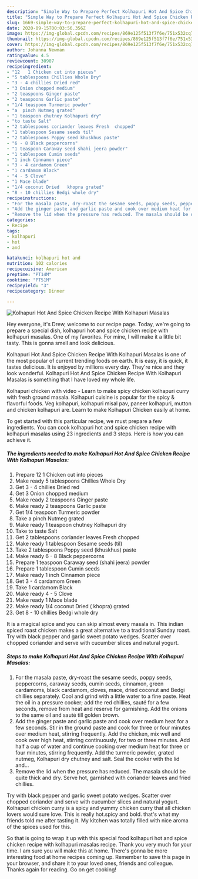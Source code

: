 ```yaml
---
description: "Simple Way to Prepare Perfect Kolhapuri Hot And Spice Chicken Recipe With Kolhapuri Masalas"
title: "Simple Way to Prepare Perfect Kolhapuri Hot And Spice Chicken Recipe With Kolhapuri Masalas"
slug: 1669-simple-way-to-prepare-perfect-kolhapuri-hot-and-spice-chicken-recipe-with-kolhapuri-masalas
date: 2020-09-15T00:03:56.356Z
image: https://img-global.cpcdn.com/recipes/869e125f513f7f6e/751x532cq70/kolhapuri-hot-and-spice-chicken-recipe-with-kolhapuri-masalas-recipe-main-photo.jpg
thumbnail: https://img-global.cpcdn.com/recipes/869e125f513f7f6e/751x532cq70/kolhapuri-hot-and-spice-chicken-recipe-with-kolhapuri-masalas-recipe-main-photo.jpg
cover: https://img-global.cpcdn.com/recipes/869e125f513f7f6e/751x532cq70/kolhapuri-hot-and-spice-chicken-recipe-with-kolhapuri-masalas-recipe-main-photo.jpg
author: Johanna Newman
ratingvalue: 4.5
reviewcount: 30907
recipeingredient:
- "12   1 Chicken cut into pieces"
- "5 tablespoons Chillies Whole Dry"
- "3 - 4 chillies Dried red"
- "3 Onion chopped medium"
- "2 teaspoons Ginger paste"
- "2 teaspoons Garlic paste"
- "1/4 teaspoon Turmeric powder"
- "a  pinch Nutmeg grated"
- "1 teaspoon chutney Kolhapuri dry"
- "to taste Salt"
- "2 tablespoons coriander leaves Fresh  chopped"
- "1 tablespoon Sesame seeds til"
- "2 tablespoons Poppy seed khuskhus paste"
- "6 - 8 Black peppercorns"
- "1 teaspoon Caraway seed shahi jeera powder"
- "1 tablespoon Cumin seeds"
- "1 inch Cinnamon piece"
- "3 - 4 cardamom Green"
- "1 cardamom Black"
- "4 - 5 Clove"
- "1 Mace blade"
- "1/4 coconut Dried   khopra grated"
- "8 - 10 chillies Bedgi whole dry"
recipeinstructions:
- "For the masala paste, dry-roast the sesame seeds, poppy seeds, peppercorns, caraway seeds, cumin seeds, cinnamon, green cardamoms, black cardamom, cloves, mace, dried coconut and Bedgi chillies separately. Cool and grind with a little water to a fine paste. Heat the oil in a pressure cooker; add the red chillies, sauté for a few seconds, remove from heat and reserve for garnishing. Add the onions to the same oil and sauté till golden brown."
- "Add the ginger paste and garlic paste and cook over medium heat for a few seconds. Stir in the ground paste and cook for three or four minutes over medium heat, stirring frequently. Add the chicken, mix well and cook over high heat, stirring continuously, for two or three minutes. Add half a cup of water and continue cooking over medium heat for three or four minutes, stirring frequently. Add the turmeric powder, grated nutmeg, Kolhapuri dry chutney and salt. Seal the cooker with the lid and..."
- "Remove the lid when the pressure has reduced. The masala should be quite thick and dry. Serve hot, garnished with coriander leaves and fried chillies."
categories:
- Recipe
tags:
- kolhapuri
- hot
- and

katakunci: kolhapuri hot and 
nutrition: 102 calories
recipecuisine: American
preptime: "PT14M"
cooktime: "PT51M"
recipeyield: "3"
recipecategory: Dinner

---
```



![Kolhapuri Hot And Spice Chicken Recipe With Kolhapuri Masalas](https://img-global.cpcdn.com/recipes/869e125f513f7f6e/751x532cq70/kolhapuri-hot-and-spice-chicken-recipe-with-kolhapuri-masalas-recipe-main-photo.jpg)

Hey everyone, it's Drew, welcome to our recipe page. Today, we're going to prepare a special dish, kolhapuri hot and spice chicken recipe with kolhapuri masalas. One of my favorites. For mine, I will make it a little bit tasty. This is gonna smell and look delicious.

Kolhapuri Hot And Spice Chicken Recipe With Kolhapuri Masalas is one of the most popular of current trending foods on earth. It is easy, it is quick, it tastes delicious. It is enjoyed by millions every day. They're nice and they look wonderful. Kolhapuri Hot And Spice Chicken Recipe With Kolhapuri Masalas is something that I have loved my whole life.

Kolhapuri chicken with video - Learn to make spicy chicken kolhapuri curry with fresh ground masala. Kolhapuri cuisine is popular for the spicy &amp; flavorful foods. Veg kolhapuri, kolhapuri misal pav, paneer kolhapuri, mutton and chicken kolhapuri are. Learn to make Kolhapuri Chicken easily at home.


To get started with this particular recipe, we must prepare a few ingredients. You can cook kolhapuri hot and spice chicken recipe with kolhapuri masalas using 23 ingredients and 3 steps. Here is how you can achieve it.

<!--inarticleads1-->

##### The ingredients needed to make Kolhapuri Hot And Spice Chicken Recipe With Kolhapuri Masalas:

1. Prepare 12   1 Chicken cut into pieces
1. Make ready 5 tablespoons Chillies Whole Dry
1. Get 3 - 4 chillies Dried red
1. Get 3 Onion chopped medium
1. Make ready 2 teaspoons Ginger paste
1. Make ready 2 teaspoons Garlic paste
1. Get 1/4 teaspoon Turmeric powder
1. Take a  pinch Nutmeg grated
1. Make ready 1 teaspoon chutney Kolhapuri dry
1. Take to taste Salt
1. Get 2 tablespoons coriander leaves Fresh  chopped
1. Make ready 1 tablespoon Sesame seeds (til)
1. Take 2 tablespoons Poppy seed (khuskhus) paste
1. Make ready 6 - 8 Black peppercorns
1. Prepare 1 teaspoon Caraway seed (shahi jeera) powder
1. Prepare 1 tablespoon Cumin seeds
1. Make ready 1 inch Cinnamon piece
1. Get 3 - 4 cardamom Green
1. Take 1 cardamom Black
1. Make ready 4 - 5 Clove
1. Make ready 1 Mace blade
1. Make ready 1/4 coconut Dried  ( khopra) grated
1. Get 8 - 10 chillies Bedgi whole dry


It is a magical spice and you can skip almost every masala in. This indian spiced roast chicken makes a great alternative to a traditional Sunday roast. Try with black pepper and garlic sweet potato wedges. Scatter over chopped coriander and serve with cucumber slices and natural yogurt. 

<!--inarticleads2-->

##### Steps to make Kolhapuri Hot And Spice Chicken Recipe With Kolhapuri Masalas:

1. For the masala paste, dry-roast the sesame seeds, poppy seeds, peppercorns, caraway seeds, cumin seeds, cinnamon, green cardamoms, black cardamom, cloves, mace, dried coconut and Bedgi chillies separately. Cool and grind with a little water to a fine paste. Heat the oil in a pressure cooker; add the red chillies, sauté for a few seconds, remove from heat and reserve for garnishing. Add the onions to the same oil and sauté till golden brown.
1. Add the ginger paste and garlic paste and cook over medium heat for a few seconds. Stir in the ground paste and cook for three or four minutes over medium heat, stirring frequently. Add the chicken, mix well and cook over high heat, stirring continuously, for two or three minutes. Add half a cup of water and continue cooking over medium heat for three or four minutes, stirring frequently. Add the turmeric powder, grated nutmeg, Kolhapuri dry chutney and salt. Seal the cooker with the lid and...
1. Remove the lid when the pressure has reduced. The masala should be quite thick and dry. Serve hot, garnished with coriander leaves and fried chillies.


Try with black pepper and garlic sweet potato wedges. Scatter over chopped coriander and serve with cucumber slices and natural yogurt. Kolhapuri chicken curry is a spicy and yummy chicken curry that all chicken lovers would sure love. This is really hot.spicy and bold. that&#39;s what my friends told me after tasting it. My kitchen was totally filled with nice aroma of the spices used for this. 

So that is going to wrap it up with this special food kolhapuri hot and spice chicken recipe with kolhapuri masalas recipe. Thank you very much for your time. I am sure you will make this at home. There's gonna be more interesting food at home recipes coming up. Remember to save this page in your browser, and share it to your loved ones, friends and colleague. Thanks again for reading. Go on get cooking!
